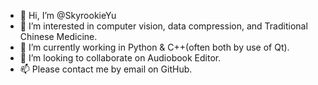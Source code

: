 - 👋 Hi, I’m @SkyrookieYu
- 👀 I’m interested in computer vision, data compression, and Traditional Chinese Medicine.
- 🌱 I’m currently working in Python & C++(often both by use of Qt).
- 💞️ I’m looking to collaborate on Audiobook Editor.
- 📫 Please contact me by email on GitHub. 

<!---
SkyrookieYu/SkyrookieYu is a ✨ special ✨ repository because its `README.md` (this file) appears on your GitHub profile.
You can click the Preview link to take a look at your changes.
--->
